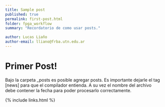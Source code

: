 ```yaml
---
title: Sample post
published: true
permalink: first-post.html
folder: fpga_workflow
summary: "Recordatorio de como usar posts."

author: Lucas Liaño
author-email: lliano@frba.utn.edu.ar
---
```


# Primer Post!

Bajo la carpeta _posts es posible agregar posts. Es importante dejarle el tag [news] para que el compilador entienda. A su vez el nombre del archivo debe contener la fecha para poder procesarlo correctamente.



<!-- Dejar esta linea. -->
{% include links.html %}
